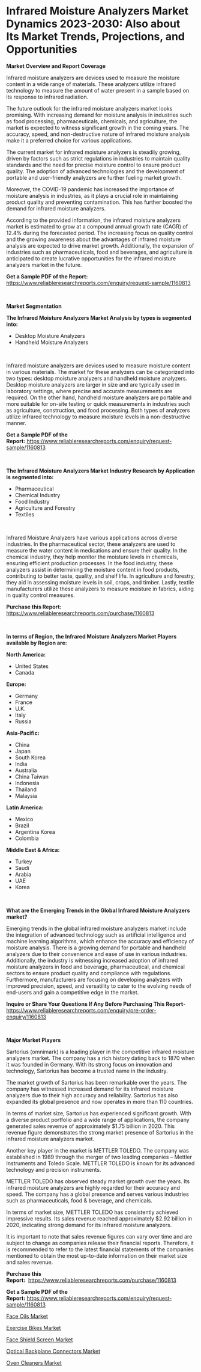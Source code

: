 <p><h1>Infrared Moisture Analyzers Market Dynamics 2023-2030: Also about Its Market Trends, Projections, and Opportunities</h1></p><p><strong>Market Overview and Report Coverage</strong></p>
<p><p>Infrared moisture analyzers are devices used to measure the moisture content in a wide range of materials. These analyzers utilize infrared technology to measure the amount of water present in a sample based on its response to infrared radiation.</p><p>The future outlook for the infrared moisture analyzers market looks promising. With increasing demand for moisture analysis in industries such as food processing, pharmaceuticals, chemicals, and agriculture, the market is expected to witness significant growth in the coming years. The accuracy, speed, and non-destructive nature of infrared moisture analysis make it a preferred choice for various applications.</p><p>The current market for infrared moisture analyzers is steadily growing, driven by factors such as strict regulations in industries to maintain quality standards and the need for precise moisture control to ensure product quality. The adoption of advanced technologies and the development of portable and user-friendly analyzers are further fueling market growth.</p><p>Moreover, the COVID-19 pandemic has increased the importance of moisture analysis in industries, as it plays a crucial role in maintaining product quality and preventing contamination. This has further boosted the demand for infrared moisture analyzers.</p><p>According to the provided information, the infrared moisture analyzers market is estimated to grow at a compound annual growth rate (CAGR) of 12.4% during the forecasted period. The increasing focus on quality control and the growing awareness about the advantages of infrared moisture analysis are expected to drive market growth. Additionally, the expansion of industries such as pharmaceuticals, food and beverages, and agriculture is anticipated to create lucrative opportunities for the infrared moisture analyzers market in the future.</p></p>
<p><strong>Get a Sample PDF of the Report:</strong> <a href="https://www.reliableresearchreports.com/enquiry/request-sample/1160813">https://www.reliableresearchreports.com/enquiry/request-sample/1160813</a></p>
<p>&nbsp;</p>
<p><strong>Market Segmentation</strong></p>
<p><strong>The Infrared Moisture Analyzers Market Analysis by types is segmented into:</strong></p>
<p><ul><li>Desktop Moisture Analyzers</li><li>Handheld Moisture Analyzers</li></ul></p>
<p>&nbsp;</p>
<p><p>Infrared moisture analyzers are devices used to measure moisture content in various materials. The market for these analyzers can be categorized into two types: desktop moisture analyzers and handheld moisture analyzers. Desktop moisture analyzers are larger in size and are typically used in laboratory settings, where precise and accurate measurements are required. On the other hand, handheld moisture analyzers are portable and more suitable for on-site testing or quick measurements in industries such as agriculture, construction, and food processing. Both types of analyzers utilize infrared technology to measure moisture levels in a non-destructive manner.</p></p>
<p><strong>Get a Sample PDF of the Report:</strong>&nbsp;<a href="https://www.reliableresearchreports.com/enquiry/request-sample/1160813">https://www.reliableresearchreports.com/enquiry/request-sample/1160813</a></p>
<p>&nbsp;</p>
<p><strong>The Infrared Moisture Analyzers Market Industry Research by Application is segmented into:</strong></p>
<p><ul><li>Pharmaceutical</li><li>Chemical Industry</li><li>Food Industry</li><li>Agriculture and Forestry</li><li>Textiles</li></ul></p>
<p>&nbsp;</p>
<p><p>Infrared Moisture Analyzers have various applications across diverse industries. In the pharmaceutical sector, these analyzers are used to measure the water content in medications and ensure their quality. In the chemical industry, they help monitor the moisture levels in chemicals, ensuring efficient production processes. In the food industry, these analyzers assist in determining the moisture content in food products, contributing to better taste, quality, and shelf life. In agriculture and forestry, they aid in assessing moisture levels in soil, crops, and timber. Lastly, textile manufacturers utilize these analyzers to measure moisture in fabrics, aiding in quality control measures.</p></p>
<p><strong>Purchase this Report:</strong>&nbsp; <a href="https://www.reliableresearchreports.com/purchase/1160813">https://www.reliableresearchreports.com/purchase/1160813</a></p>
<p>&nbsp;</p>
<p><strong>In terms of Region, the Infrared Moisture Analyzers Market Players available by Region are:</strong></p>
<p>
    <p> <strong> North America: </strong>
        <ul>
            <li>United States</li>
            <li>Canada</li>
        </ul>
        </p> 
    <p> <strong> Europe: </strong>
        <ul>
            <li>Germany</li>
            <li>France</li>
            <li>U.K.</li>
            <li>Italy</li>
            <li>Russia</li>
        </ul>
        </p> 
    <p> <strong> Asia-Pacific: </strong>
        <ul>
            <li>China</li>
            <li>Japan</li>
            <li>South Korea</li>
            <li>India</li>
            <li>Australia</li>
            <li>China Taiwan</li>
            <li>Indonesia</li>
            <li>Thailand</li>
            <li>Malaysia</li>
        </ul>
        </p> 
    <p> <strong> Latin America: </strong>
        <ul>
            <li>Mexico</li>
            <li>Brazil</li>
            <li>Argentina Korea</li>
            <li>Colombia</li>
        </ul>
        </p> 
    <p> <strong> Middle East & Africa: </strong>
        <ul>
            <li>Turkey</li>
            <li>Saudi</li>
            <li>Arabia</li>
            <li>UAE</li>
            <li>Korea</li>
        </ul>
    </p>
    </p>
<p>&nbsp;</p>
<p><strong>What are the Emerging Trends in the Global Infrared Moisture Analyzers market?</strong></p>
<p><p>Emerging trends in the global infrared moisture analyzers market include the integration of advanced technology such as artificial intelligence and machine learning algorithms, which enhance the accuracy and efficiency of moisture analysis. There is a growing demand for portable and handheld analyzers due to their convenience and ease of use in various industries. Additionally, the industry is witnessing increased adoption of infrared moisture analyzers in food and beverage, pharmaceutical, and chemical sectors to ensure product quality and compliance with regulations. Furthermore, manufacturers are focusing on developing analyzers with improved precision, speed, and versatility to cater to the evolving needs of end-users and gain a competitive edge in the market.</p></p>
<p><strong>Inquire or Share Your Questions If Any Before Purchasing This Report</strong>- <a href="https://www.reliableresearchreports.com/enquiry/pre-order-enquiry/1160813">https://www.reliableresearchreports.com/enquiry/pre-order-enquiry/1160813</a></p>
<p>&nbsp;</p>
<p><strong>Major Market Players</strong></p>
<p><p>Sartorius (omnimark) is a leading player in the competitive infrared moisture analyzers market. The company has a rich history dating back to 1870 when it was founded in Germany. With its strong focus on innovation and technology, Sartorius has become a trusted name in the industry.</p><p>The market growth of Sartorius has been remarkable over the years. The company has witnessed increased demand for its infrared moisture analyzers due to their high accuracy and reliability. Sartorius has also expanded its global presence and now operates in more than 110 countries.</p><p>In terms of market size, Sartorius has experienced significant growth. With a diverse product portfolio and a wide range of applications, the company generated sales revenue of approximately $1.75 billion in 2020. This revenue figure demonstrates the strong market presence of Sartorius in the infrared moisture analyzers market.</p><p>Another key player in the market is METTLER TOLEDO. The company was established in 1989 through the merger of two leading companies – Mettler Instruments and Toledo Scale. METTLER TOLEDO is known for its advanced technology and precision instruments.</p><p>METTLER TOLEDO has observed steady market growth over the years. Its infrared moisture analyzers are highly regarded for their accuracy and speed. The company has a global presence and serves various industries such as pharmaceuticals, food & beverage, and chemicals.</p><p>In terms of market size, METTLER TOLEDO has consistently achieved impressive results. Its sales revenue reached approximately $2.92 billion in 2020, indicating strong demand for its infrared moisture analyzers.</p><p>It is important to note that sales revenue figures can vary over time and are subject to change as companies release their financial reports. Therefore, it is recommended to refer to the latest financial statements of the companies mentioned to obtain the most up-to-date information on their market size and sales revenue.</p></p>
<p><strong>Purchase this Report:</strong>&nbsp;&nbsp;<a href="https://www.reliableresearchreports.com/purchase/1160813">https://www.reliableresearchreports.com/purchase/1160813</a></p>
<p></p>
<p><strong>Get a Sample PDF of the Report:</strong>&nbsp;<a href="https://www.reliableresearchreports.com/enquiry/request-sample/1160813">https://www.reliableresearchreports.com/enquiry/request-sample/1160813</a></p>
<p><p><a href="https://www.linkedin.com/pulse/decoding-face-oils-market-deep-dive-latest-trends-segmentation-ujfge/">Face Oils Market</a></p><p><a href="https://www.linkedin.com/pulse/exercise-bikes-market-insights-players-forecast-till-2030-ipone/">Exercise Bikes Market</a></p><p><a href="https://www.linkedin.com/pulse/face-shield-screen-market-research-report-unlocks-analysis-ofyne/">Face Shield Screen Market</a></p><p><a href="https://medium.com/@patriciaday39/optical-backplane-connectors-market-size-growth-forecast-2023-2030-a237c9be43b7">Optical Backplane Connectors Market</a></p><p><a href="https://medium.com/@staceyhilll3626/oven-cleaners-market-size-growth-forecast-2023-2030-22799fa355d7">Oven Cleaners Market</a></p></p>